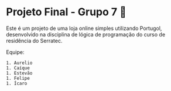 # Projeto Final - Grupo 7 🚀

Este é um projeto de uma loja online simples utilizando Portugol, desenvolvido na disciplina de lógica de programação do curso de residência do Serratec.



Equipe:  

	1. Aurelio
	1. Caíque
	1. Estevão
	1. Felipe
	1. Ícaro



 



## 